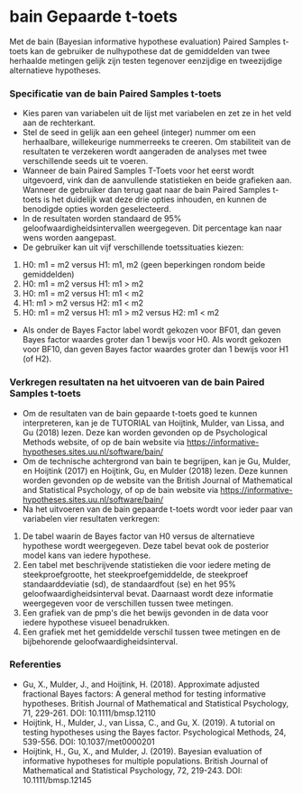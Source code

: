 bain Gepaarde t-toets
==============================

Met de bain (Bayesian informative hypothese evaluation) Paired Samples t-toets kan de gebruiker de nulhypothese dat de gemiddelden van twee herhaalde metingen gelijk zijn testen tegenover eenzijdige en tweezijdige alternatieve hypotheses. 

### Specificatie van de bain Paired Samples t-toets

- Kies paren van variabelen uit de lijst met variabelen en zet ze in het veld aan de rechterkant. 
- Stel de seed in gelijk aan een geheel (integer) nummer om een herhaalbare, willekeurige nummerreeks te creeren. Om stabiliteit van de resultaten te verzekeren wordt aangeraden de analyses met twee verschillende seeds uit te voeren.
- Wanneer de bain Paired Samples T-Toets voor het eerst wordt uitgevoerd, vink dan de aanvullende statistieken en beide grafieken aan. Wanneer de gebruiker dan terug gaat naar de bain Paired Samples t-toets is het duidelijk wat deze drie opties inhouden, en kunnen de benodigde opties worden geselecteerd. 
- In de resultaten worden standaard de 95% geloofwaardigheidsintervallen weergegeven. Dit percentage kan naar wens worden aangepast. 
- De gebruiker kan uit vijf verschillende toetssituaties kiezen: 

1. H0: m1 = m2 versus H1: m1, m2 (geen beperkingen rondom beide gemiddelden)
2. H0: m1 = m2 versus H1: m1 > m2
3. H0: m1 = m2 versus H1: m1 < m2
4. H1: m1 > m2 versus H2: m1 < m2
5. H0: m1 = m2 versus H1: m1 > m2 versus H2: m1 < m2

- Als onder de Bayes Factor label wordt gekozen voor BF01, dan geven Bayes factor waardes groter dan 1 bewijs voor H0. Als wordt gekozen voor BF10, dan geven Bayes factor waardes groter dan 1 bewijs voor H1 (of H2). 

### Verkregen resultaten na het uitvoeren van de bain Paired Samples t-toets

- Om de resultaten van de bain gepaarde t-toets goed te kunnen interpreteren, kan je de TUTORIAL van Hoijtink, Mulder, van Lissa, and Gu (2018) lezen. Deze kan worden gevonden op de Psychological Methods website, of op de bain website via https://informative-hypotheses.sites.uu.nl/software/bain/
- Om de technische achtergrond van bain te begrijpen, kan je Gu, Mulder, en Hoijtink (2017) en Hoijtink, Gu, en Mulder (2018) lezen. Deze kunnen worden gevonden op de website van the British Journal of Mathematical and Statistical Psychology, of op de bain website via https://informative-hypotheses.sites.uu.nl/software/bain/
- Na het uitvoeren van de bain gepaarde t-toets wordt voor ieder paar van variabelen vier resultaten verkregen:

1. De tabel waarin de Bayes factor van H0 versus de alternatieve hypothese wordt weergegeven. Deze tabel bevat ook de posterior model kans van iedere hypothese. 
2. Een tabel met beschrijvende statistieken die voor iedere meting de steekproefgrootte, het steekproefgemiddelde, de steekproef standaarddeviatie (sd), de standaardfout (se) en het 95% geloofwaardigheidsinterval bevat. Daarnaast wordt deze informatie weergegeven voor de verschillen tussen twee metingen. 
3. Een grafiek van de pmp's die het bewijs gevonden in de data voor iedere hypothese visueel benadrukken. 
4. Een grafiek met het gemiddelde verschil tussen twee metingen en de bijbehorende geloofwaardigheidsinterval.

### Referenties

- Gu, X., Mulder, J., and Hoijtink, H. (2018). Approximate adjusted fractional Bayes factors: A general method for testing informative hypotheses. British Journal of Mathematical and Statistical Psychology, 71, 229-261. DOI: 10.1111/bmsp.12110
- Hoijtink, H., Mulder, J., van Lissa, C., and Gu, X. (2019). A tutorial on testing hypotheses using the Bayes factor. Psychological Methods, 24, 539-556. DOI: 10.1037/met0000201 
- Hoijtink, H., Gu, X., and Mulder, J. (2019). Bayesian evaluation of informative hypotheses for multiple populations. British Journal of Mathematical and Statistical Psychology, 72, 219-243. DOI: 10.1111/bmsp.12145